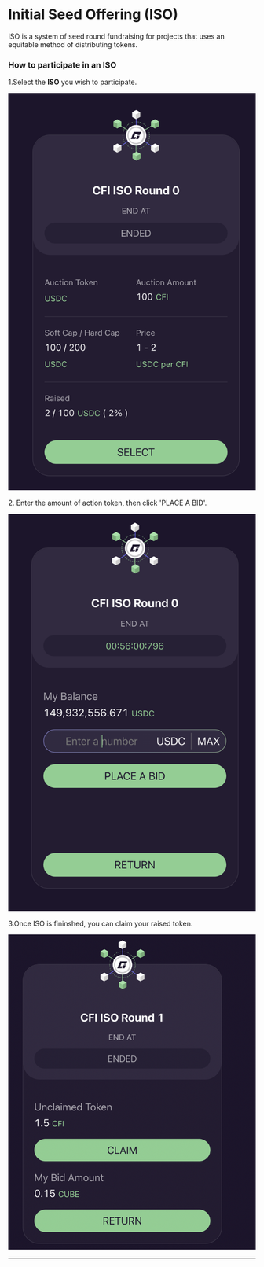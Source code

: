 # Initial Seed Offering (ISO)

ISO is a system of seed round fundraising for projects that uses an equitable method of distributing tokens.



### **How to participate in an ISO**

1.Select the **ISO** you wish to participate.

****![](<../.gitbook/assets/图片 (5).png>)****

2\. Enter the amount of action token, then click 'PLACE A BID'.

![](<../.gitbook/assets/图片 (1).png>)



3.Once ISO is fininshed, you can claim your raised token.

![](<../.gitbook/assets/图片 (6).png>)

****

